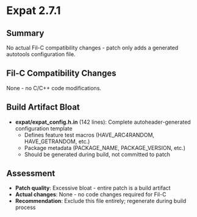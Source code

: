 # Expat 2.7.1

## Summary
No actual Fil-C compatibility changes - patch only adds a generated autotools configuration file.

## Fil-C Compatibility Changes
None - no C/C++ code modifications.

## Build Artifact Bloat
- **expat/expat_config.h.in** (142 lines): Complete autoheader-generated configuration template
  - Defines feature test macros (HAVE_ARC4RANDOM, HAVE_GETRANDOM, etc.)
  - Package metadata (PACKAGE_NAME, PACKAGE_VERSION, etc.)
  - Should be generated during build, not committed to patch

## Assessment
- **Patch quality**: Excessive bloat - entire patch is a build artifact
- **Actual changes**: None - no code changes required for Fil-C
- **Recommendation**: Exclude this file entirely; regenerate during build process
